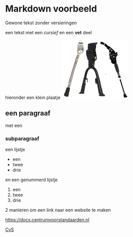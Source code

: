 # Markdown voorbeeld

Gewone tekst zonder versieringen

een tekst met een *cursief* en een **vet** deel

hieronder een klein plaatje
![plaatje](media/standaarden.png)

## een paragraaf

met een

### subparagraaf

een lijstje

- een 
- twee
- drie

en een genummerd lijstje

1. een
1. twee
1. drie

2 manieren om een link naar een website te maken

<https://docs.centrumvoorstandaarden.nl>

[CvS](https://docs.centrumvoorstandaarden.nl)
